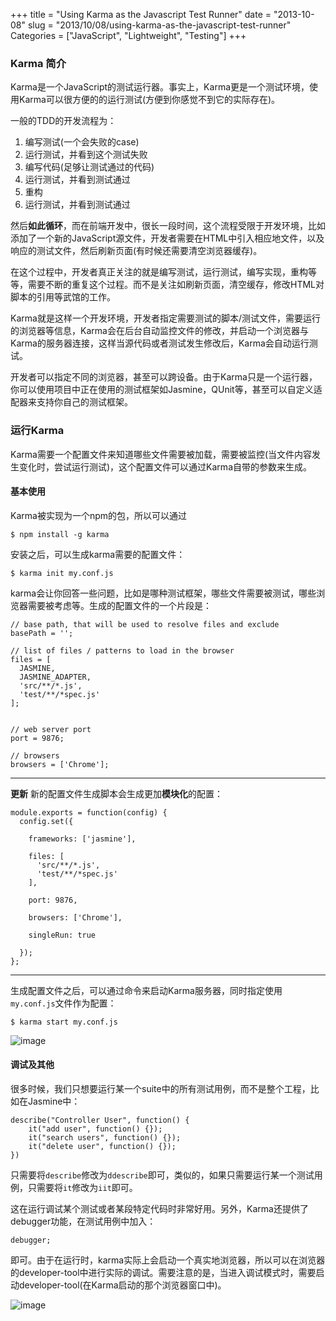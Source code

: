 +++
title = "Using Karma as the Javascript Test Runner"
date = "2013-10-08"
slug = "2013/10/08/using-karma-as-the-javascript-test-runner"
Categories = ["JavaScript", "Lightweight", "Testing"]
+++

### Karma 简介

Karma是一个JavaScript的测试运行器。事实上，Karma更是一个测试环境，使用Karma可以很方便的的运行测试(方便到你感觉不到它的实际存在)。

一般的TDD的开发流程为：

1.	编写测试(一个会失败的case)
2.	运行测试，并看到这个测试失败
2.	编写代码(足够让测试通过的代码)
3.	运行测试，并看到测试通过
3.	重构
4.	运行测试，并看到测试通过

然后**如此循环**，而在前端开发中，很长一段时间，这个流程受限于开发环境，比如添加了一个新的JavaScript源文件，开发者需要在HTML中引入相应地文件，以及响应的测试文件，然后刷新页面(有时候还需要清空浏览器缓存)。

在这个过程中，开发者真正关注的就是编写测试，运行测试，编写实现，重构等等，需要不断的重复这个过程。而不是关注如刷新页面，清空缓存，修改HTML对脚本的引用等武馆的工作。

Karma就是这样一个开发环境，开发者指定需要测试的脚本/测试文件，需要运行的浏览器等信息，Karma会在后台自动监控文件的修改，并启动一个浏览器与Karma的服务器连接，这样当源代码或者测试发生修改后，Karma会自动运行测试。

开发者可以指定不同的浏览器，甚至可以跨设备。由于Karma只是一个运行器，你可以使用项目中正在使用的测试框架如Jasmine，QUnit等，甚至可以自定义适配器来支持你自己的测试框架。

### 运行Karma

Karma需要一个配置文件来知道哪些文件需要被加载，需要被监控(当文件内容发生变化时，尝试运行测试)，这个配置文件可以通过Karma自带的参数来生成。

#### 基本使用
Karma被实现为一个npm的包，所以可以通过

```
$ npm install -g karma
```

安装之后，可以生成karma需要的配置文件：

```
$ karma init my.conf.js
```

karma会让你回答一些问题，比如是哪种测试框架，哪些文件需要被测试，哪些浏览器需要被考虑等。生成的配置文件的一个片段是：

```
// base path, that will be used to resolve files and exclude
basePath = ''; 

// list of files / patterns to load in the browser
files = [ 
  JASMINE,
  JASMINE_ADAPTER,
  'src/**/*.js',
  'test/**/*spec.js'
];


// web server port
port = 9876;

// browsers
browsers = ['Chrome'];

```

- - -
**更新**
新的配置文件生成脚本会生成更加**模块化**的配置：

```
module.exports = function(config) {
  config.set({
  
    frameworks: ['jasmine'],

    files: [
      'src/**/*.js',
      'test/**/*spec.js'
    ],

    port: 9876,

    browsers: ['Chrome'],

    singleRun: true
    
  });
};

```

- - -


生成配置文件之后，可以通过命令来启动Karma服务器，同时指定使用`my.conf.js`文件作为配置：

```
$ karma start my.conf.js
```


![image](/images/2013/10/karma-run-resized.png)

#### 调试及其他

很多时候，我们只想要运行某一个suite中的所有测试用例，而不是整个工程，比如在Jasmine中：

```
describe("Controller User", function() {
	it("add user", function() {});
	it("search users", function() {});
	it("delete user", function() {});
})
```

只需要将`describe`修改为`ddescribe`即可，类似的，如果只需要运行某一个测试用例，只需要将`it`修改为`iit`即可。

这在运行调试某个测试或者某段特定代码时非常好用。另外，Karma还提供了debugger功能，在测试用例中加入：

```
debugger;
```

即可。由于在运行时，karma实际上会启动一个真实地浏览器，所以可以在浏览器的developer-tool中进行实际的调试。需要注意的是，当进入调试模式时，需要启动developer-tool(在Karma启动的那个浏览器窗口中)。


![image](/images/2013/10/karma-debug-resized.png)


